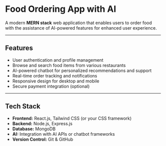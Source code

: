 # Food Ordering App with AI

A modern **MERN stack** web application that enables users to order food with the assistance of AI-powered features for enhanced user experience.

---

## Features

- User authentication and profile management
- Browse and search food items from various restaurants
- AI-powered chatbot for personalized recommendations and support
- Real-time order tracking and notifications
- Responsive design for desktop and mobile
- Secure payment integration (optional)

---

## Tech Stack

- **Frontend:** React.js, Tailwind CSS (or your CSS framework)
- **Backend:** Node.js, Express.js
- **Database:** MongoDB
- **AI:** Integration with AI APIs or chatbot frameworks
- **Version Control:** Git & GitHub



